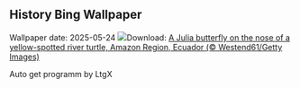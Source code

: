 ## History Bing Wallpaper
Wallpaper date: 2025-05-24
![](https://www.bing.com/th?id=OHR.ButterflyTurtle_EN-US4083359630_UHD.jpg&w=1000)Download: [A Julia butterfly on the nose of a yellow-spotted river turtle, Amazon Region, Ecuador (© Westend61/Getty Images)](https://www.bing.com/th?id=OHR.ButterflyTurtle_EN-US4083359630_UHD.jpg)

Auto get programm by LtgX
